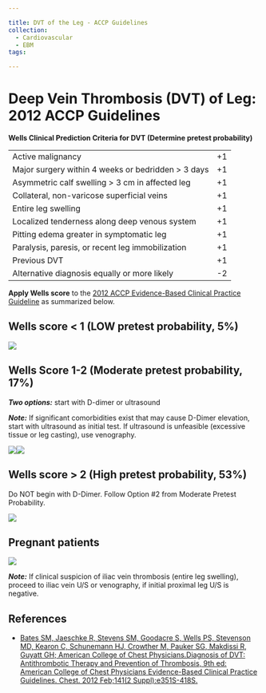 ```yaml
---

title: DVT of the Leg - ACCP Guidelines
collection:
  - Cardiovascular
  - EBM
tags:

---
```


# Deep Vein Thrombosis (DVT) of Leg: 2012 ACCP Guidelines

**Wells Clinical Prediction Criteria for DVT (Determine pretest probability)**

|                                                    |     |
|----------------------------------------------------|-----|
| Active malignancy                                  | +1  |
| Major surgery within 4 weeks or bedridden &gt; 3 days   | +1  |
| Asymmetric calf swelling &gt; 3 cm in affected leg | +1  |
| Collateral, non-varicose superficial veins         | +1  |
| Entire leg swelling                                | +1  |
| Localized tenderness along deep venous system      | +1  |
| Pitting edema greater in symptomatic leg           | +1  |
| Paralysis, paresis, or recent leg immobilization   | +1  |
| Previous DVT                                       | +1  |
| Alternative diagnosis equally or more likely       | -2  |

**Apply Wells score** to the [2012 ACCP Evidence-Based Clinical Practice Guideline](http://www.ncbi.nlm.nih.gov/pubmed/22315267) as summarized below.

## Wells score &lt; 1 (LOW pretest probability, 5%) 

![](https://d2p53dh3qxfm0x.cloudfront.net/uploads/img/1jx/5/m/68864aa5-16de-5cd2-8fd1-b50189915f74/640.png)

## Wells Score 1-2 (Moderate pretest probability, 17%)  

***Two options:*** start with D-dimer or ultrasound 

***Note:*** If significant comorbidities exist that may cause D-Dimer elevation, start with ultrasound as initial test. If ultrasound is unfeasible (excessive tissue or leg casting), use venography.

![](https://d2p53dh3qxfm0x.cloudfront.net/uploads/img/1jx/5/m/bbc6d514-963b-5c14-a86a-88f6d242c9c1/640.png)![](https://d2p53dh3qxfm0x.cloudfront.net/uploads/img/1jx/5/m/2c124892-052f-5878-af2b-5c15ea97dc47/640.png)

## Wells score &gt; 2 (High pretest probability, 53%) 

Do NOT begin with D-Dimer. Follow Option \#2 from Moderate Pretest Probability.

![](https://d2p53dh3qxfm0x.cloudfront.net/uploads/img/1jx/5/m/73a1a28e-d818-5241-9c09-40fd1c69ac9b/640.png)

## Pregnant patients 

![](https://d2p53dh3qxfm0x.cloudfront.net/uploads/img/1jx/5/m/70aab985-08c0-550c-8c66-baed03f54199/640.png)

***Note:*** If clinical suspicion of iliac vein thrombosis (entire leg swelling), proceed to iliac vein U/S or venography, if initial proximal leg U/S is negative.

## References

-   [Bates SM, Jaeschke R, Stevens SM, Goodacre S, Wells PS, Stevenson MD, Kearon C, Schunemann HJ, Crowther M, Pauker SG, Makdissi R, Guyatt GH; American College of Chest Physicians.Diagnosis of DVT: Antithrombotic Therapy and Prevention of Thrombosis, 9th ed: American College of Chest Physicians Evidence-Based Clinical Practice Guidelines. Chest. 2012 Feb;141(2 Suppl):e351S-418S.](http://www.ncbi.nlm.nih.gov/pubmed/22315267)
